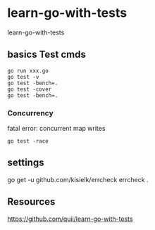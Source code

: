 # learn-go-with-tests
learn-go-with-tests

## basics Test cmds

```
go run xxx.go
go test -v
go test -bench=.
go test -cover
go test -bench=.
```
### Concurrency
fatal error: concurrent map writes

`go test -race`

## settings
go get -u github.com/kisielk/errcheck
errcheck .

## Resources
https://github.com/quii/learn-go-with-tests
